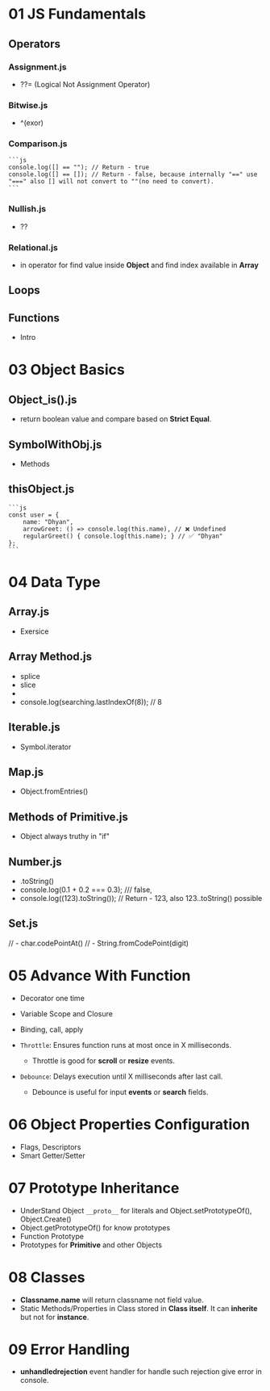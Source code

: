 # 01 JS Fundamentals

## Operators

### Assignment.js

- ??= (Logical Not Assignment Operator)

### Bitwise.js

- ^(exor)

### Comparison.js

    ```js
    console.log([] == ""); // Return - true
    console.log([] == []); // Return - false, because internally "==" use "===" also [] will not convert to ""(no need to convert).
    ```

### Nullish.js

- ??

### Relational.js

- in operator for find value inside **Object** and find index available in **Array**

## Loops

## Functions

- Intro

# 03 Object Basics

## Object_is().js

- return boolean value and compare based on **Strict Equal**.

## SymbolWithObj.js

- Methods

## thisObject.js

    ```js
    const user = {
        name: "Dhyan",
        arrowGreet: () => console.log(this.name), // ❌ Undefined
        regularGreet() { console.log(this.name); } // ✅ "Dhyan"
    };
    ```

# 04 Data Type

## Array.js

- Exersice

## Array Method.js

- splice
- slice
- [Symbol.isConcatSpreadable]: true
- console.log(searching.lastIndexOf(8)); // 8

## Iterable.js

- Symbol.iterator

## Map.js

- Object.fromEntries()

## Methods of Primitive.js

- Object always truthy in "if"

## Number.js

- .toString()
- console.log(0.1 + 0.2 === 0.3); /// false,
- console.log((123).toString()); // Return - 123, also 123..toString() possible

## Set.js

// - char.codePointAt()
// - String.fromCodePoint(digit)

# 05 Advance With Function

- Decorator one time
- Variable Scope and Closure
- Binding, call, apply

- `Throttle`: Ensures function runs at most once in X milliseconds.
    - Throttle is good for **scroll** or **resize** events.
- `Debounce`: Delays execution until X milliseconds after last call.
    - Debounce is useful for input **events** or **search** fields.

# 06 Object Properties Configuration

- Flags, Descriptors
- Smart Getter/Setter

# 07 Prototype Inheritance

- UnderStand Object `__proto__` for literals and Object.setPrototypeOf(), Object.Create()
- Object.getPrototypeOf() for know prototypes
- Function Prototype
- Prototypes for **Primitive** and other Objects

# 08 Classes

- **Classname.name** will return classname not field value.
- Static Methods/Properties in Class stored in **Class itself**. It can **inherite** but not for **instance**.

# 09 Error Handling

- **unhandledrejection** event handler for handle such rejection give error in console.
